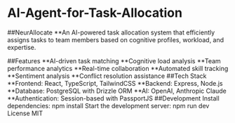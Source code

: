 # AI-Agent-for-Task-Allocation
##NeurAllocate
**An AI-powered task allocation system that efficiently assigns tasks to team members based on cognitive profiles, workload, and expertise.

##Features
**AI-driven task matching
**Cognitive load analysis
**Team performance analytics
**Real-time collaboration
**Automated skill tracking
**Sentiment analysis
**Conflict resolution assistance
##Tech Stack
**Frontend: React, TypeScript, TailwindCSS
**Backend: Express, Node.js
**Database: PostgreSQL with Drizzle ORM
**AI: OpenAI, Anthropic Claude
**Authentication: Session-based with PassportJS
##Development
Install dependencies:
npm install
Start the development server:
npm run dev
License
MIT
